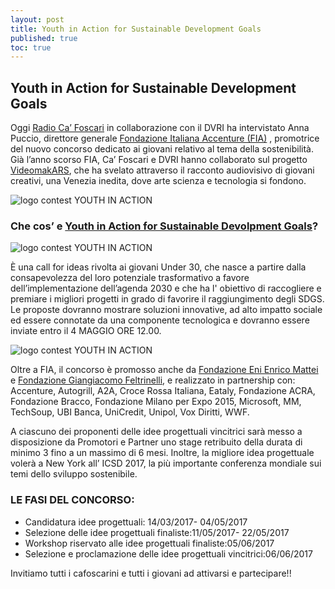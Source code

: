 ```yaml
---
layout: post
title: Youth in Action for Sustainable Development Goals
published: true
toc: true
---
```


## Youth in Action for Sustainable Development Goals

Oggi [Radio Ca’ Foscari](radiocafoscari.it) in collaborazione con il DVRI ha intervistato Anna Puccio, direttore generale [Fondazione Italiana Accenture (FIA)](fondazioneaccenture.it) , promotrice del nuovo concorso dedicato ai giovani  relativo al tema della sostenibilità.
Già l’anno scorso FIA, Ca’ Foscari e DVRI hanno collaborato sul progetto [VideomakARS](http://distrettovenezianoricerca.it/progetti/video-makars.html), che ha svelato attraverso il racconto audiovisivo di giovani creativi, una Venezia inedita, dove arte scienza e tecnologia si fondono.

![logo contest YOUTH IN ACTION]({{site.baseurl}}/assets/posts/FIA_SOSTENIBILE.png)

### Che cos’ e [Youth in Action for Sustainable Devolpment Goals](http://youthinactionforsdgs.ideatre60.it/)?

![logo contest YOUTH IN ACTION]({{site.baseurl}}/assets/posts/FIA_SOSTENIBILE2.png)

È una call for ideas rivolta ai giovani Under 30, che nasce a partire dalla consapevolezza del loro potenziale trasformativo a favore dell’implementazione dell’agenda 2030 e che ha l' obiettivo di raccogliere e premiare i migliori progetti in grado di favorire il raggiungimento degli SDGS.
Le proposte dovranno mostrare soluzioni innovative, ad alto impatto sociale ed essere connotate da una componente tecnologica e dovranno essere inviate entro il 4 MAGGIO ORE 12.00.

![logo contest YOUTH IN ACTION]({{site.baseurl}}/assets/posts/FIA_SOSTENIBILE3.png)

Oltre a FIA, il concorso è promosso anche da [Fondazione Eni Enrico Mattei](http://www.feem.it/getpage.aspx?id=3643&lang=ita) e [Fondazione Giangiacomo Feltrinelli](http://www.fondazionefeltrinelli.it/), e realizzato in partnership con: Accenture, Autogrill, A2A, Croce Rossa Italiana, Eataly, Fondazione ACRA, Fondazione Bracco, Fondazione Milano per Expo 2015, Microsoft, MM, TechSoup, UBI Banca, UniCredit, Unipol, Vox Diritti, WWF.	

A ciascuno dei proponenti delle idee progettuali vincitrici sarà messo a disposizione da Promotori e Partner uno stage retribuito della durata di minimo 3 fino a un massimo di 6 mesi. 
Inoltre, la migliore idea progettuale volerà a New York all’ ICSD 2017, la più importante conferenza mondiale sui temi dello sviluppo sostenibile.

### LE FASI DEL CONCORSO:
- Candidatura idee progettuali: 14/03/2017- 04/05/2017
- Selezione delle idee progettuali finaliste:11/05/2017- 22/05/2017
- Workshop riservato alle idee progettuali finaliste:05/06/2017
- Selezione e proclamazione delle idee progettuali vincitrici:06/06/2017


Invitiamo tutti i cafoscarini e tutti i giovani ad attivarsi e partecipare!!
